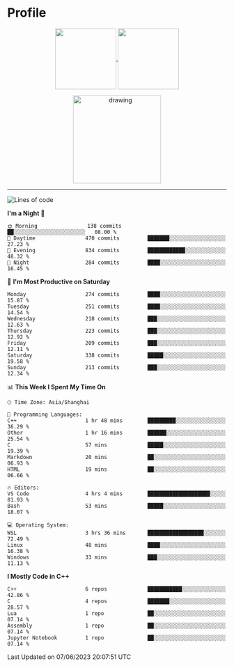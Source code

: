 # Profile

<p align="center">
  <a href="https://github.com/SourVoice">
    <img
      align="center"
      height="140em"
      src="https://github-readme-stats.vercel.app/api?username=SourVoice&show_icons=true&include_all_commits=true&count_private=true&theme=tokyonight"
    />
  </a>
  <a href="https://github.com/SourVoice">
    <img
      align="center"
      height="140em"
      src="https://github-readme-stats.vercel.app/api/top-langs/?username=SourVoice&show_icons=true&include_all_commits=true&count_private=true&layout=compact&theme=tokyonight"
    />
  </a>
</p>

<p align="center">
   <a href="https://github.com/SourVoice">
    <img
      align="center"
      height="202em"
      alt="drawing"
      src="https://activity-graph.herokuapp.com/graph?username=SourVoice&theme=react-dark"
    />
  </a>
</p>

---
<!--START_SECTION:waka-->
![Lines of code](https://img.shields.io/badge/From%20Hello%20World%20I%27ve%20Written-1.6%20million%20lines%20of%20code-blue)

**I'm a Night 🦉** 

```text
🌞 Morning                138 commits         ██░░░░░░░░░░░░░░░░░░░░░░░   08.00 % 
🌆 Daytime                470 commits         ███████░░░░░░░░░░░░░░░░░░   27.23 % 
🌃 Evening                834 commits         ████████████░░░░░░░░░░░░░   48.32 % 
🌙 Night                  284 commits         ████░░░░░░░░░░░░░░░░░░░░░   16.45 % 
```
📅 **I'm Most Productive on Saturday** 

```text
Monday                   274 commits         ████░░░░░░░░░░░░░░░░░░░░░   15.87 % 
Tuesday                  251 commits         ████░░░░░░░░░░░░░░░░░░░░░   14.54 % 
Wednesday                218 commits         ███░░░░░░░░░░░░░░░░░░░░░░   12.63 % 
Thursday                 223 commits         ███░░░░░░░░░░░░░░░░░░░░░░   12.92 % 
Friday                   209 commits         ███░░░░░░░░░░░░░░░░░░░░░░   12.11 % 
Saturday                 338 commits         █████░░░░░░░░░░░░░░░░░░░░   19.58 % 
Sunday                   213 commits         ███░░░░░░░░░░░░░░░░░░░░░░   12.34 % 
```


📊 **This Week I Spent My Time On** 

```text
🕑︎ Time Zone: Asia/Shanghai

💬 Programming Languages: 
C++                      1 hr 48 mins        █████████░░░░░░░░░░░░░░░░   36.29 % 
Other                    1 hr 16 mins        ██████░░░░░░░░░░░░░░░░░░░   25.54 % 
C                        57 mins             █████░░░░░░░░░░░░░░░░░░░░   19.39 % 
Markdown                 20 mins             ██░░░░░░░░░░░░░░░░░░░░░░░   06.93 % 
HTML                     19 mins             ██░░░░░░░░░░░░░░░░░░░░░░░   06.66 % 

🔥 Editors: 
VS Code                  4 hrs 4 mins        ████████████████████░░░░░   81.93 % 
Bash                     53 mins             █████░░░░░░░░░░░░░░░░░░░░   18.07 % 

💻 Operating System: 
WSL                      3 hrs 36 mins       ██████████████████░░░░░░░   72.49 % 
Linux                    48 mins             ████░░░░░░░░░░░░░░░░░░░░░   16.38 % 
Windows                  33 mins             ███░░░░░░░░░░░░░░░░░░░░░░   11.13 % 
```

**I Mostly Code in C++** 

```text
C++                      6 repos             ███████████░░░░░░░░░░░░░░   42.86 % 
C                        4 repos             ███████░░░░░░░░░░░░░░░░░░   28.57 % 
Lua                      1 repo              ██░░░░░░░░░░░░░░░░░░░░░░░   07.14 % 
Assembly                 1 repo              ██░░░░░░░░░░░░░░░░░░░░░░░   07.14 % 
Jupyter Notebook         1 repo              ██░░░░░░░░░░░░░░░░░░░░░░░   07.14 % 
```




 Last Updated on 07/06/2023 20:07:51 UTC
<!--END_SECTION:waka-->
